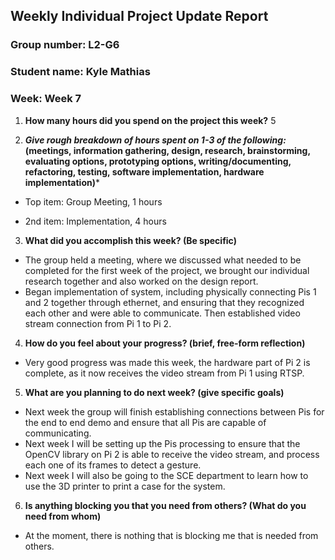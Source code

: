 ## Weekly Individual Project Update Report

### Group number: L2-G6

### Student name: Kyle Mathias

### Week: Week 7

1. **How many hours did you spend on the project this week?** 5

2. ***Give rough breakdown of hours spent on 1-3 of the following:* (meetings, information gathering, design, research, brainstorming, evaluating options, prototyping options, writing/documenting, refactoring, testing, software implementation, hardware implementation)***

- Top item: Group Meeting, 1 hours

- 2nd item: Implementation, 4 hours

3. **What did you accomplish this week? (Be specific)**
- The group held a meeting, where we discussed what needed to be completed for the first week of the project, we
brought our individual research together and also worked on the design report.
- Began implementation of system, including physically connecting Pis 1 and 2 together through ethernet, and
ensuring that they recognized each other and were able to communicate. Then established video stream connection
from Pi 1 to Pi 2.

4. **How do you feel about your progress? (brief, free-form reflection)**
- Very good progress was made this week, the hardware part of Pi 2 is complete, as it now receives the video stream
from Pi 1 using RTSP.

5. **What are you planning to do next week? (give specific goals)**
- Next week the group will finish establishing connections between Pis for the end to end demo and ensure that all
Pis are capable of communicating.
- Next week I will be setting up the Pis processing to ensure that the OpenCV library on Pi 2 is able to receive the
video stream, and process each one of its frames to detect a gesture.
- Next week I will also be going to the SCE department to learn how to use the 3D printer to print a case for the
system.
  
6. **Is anything blocking you that you need from others? (What do you need from whom)**
- At the moment, there is nothing that is blocking me that is needed from others.

